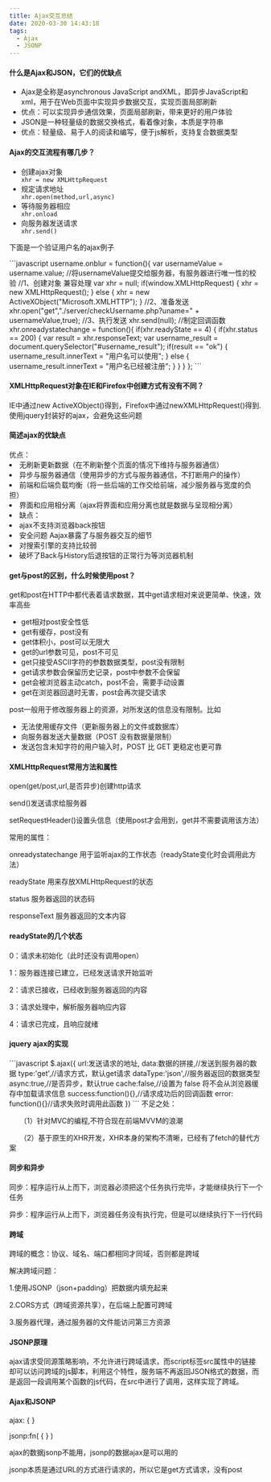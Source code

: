 ```yaml
---
title: Ajax交互总结
date: 2020-03-30 14:43:18
tags: 
  - Ajax
  - JSONP
---
```

<h4 id="什么是Ajax和JSON，它们的优缺点">什么是Ajax和JSON，它们的优缺点</h4>
<ul>
<li>Ajax是全称是asynchronous JavaScript andXML，即异步JavaScript和xml，用于在Web页面中实现异步数据交互，实现页面局部刷新</li>
<li>优点：可以实现异步通信效果，页面局部刷新，带来更好的用户体验</li>
<li>JSON是一种轻量级的数据交换格式，看着像对象，本质是字符串</li>
<li>优点：轻量级、易于人的阅读和编写，便于js解析，支持复合数据类型</li>
</ul>
<h4 id="Ajax的交互流程有哪几步？">Ajax的交互流程有哪几步？</h4>
<ul>
<li>创建ajax对象</li>
<code>xhr = new XMLHttpRequest</code>
<li>规定请求地址</li>
<code>xhr.open(method,url,async)</code>
<li>等待服务器相应</li>
<code>xhr.onload</code>
<li>向服务器发送请求</li>
<code>xhr.send()</code>
</ul>
<p>下面是一个验证用户名的ajax例子</p>
```javascript
username.onblur = function(){
var usernameValue = username.value;
//将usernameValue提交给服务器，有服务器进行唯一性的校验
//1、创建对象 兼容处理
var xhr = null;
if(window.XMLHttpRequest) {
	xhr = new XMLHttpRequest();
} else {
	xhr = new ActiveXObject("Microsoft.XMLHTTP");
	}
	//2、准备发送
	xhr.open("get","./server/checkUsername.php?uname=" + usernameValue,true);
	//3、执行发送
	xhr.send(null);
	//制定回调函数
	xhr.onreadystatechange = function(){
	if(xhr.readyState == 4) {
	if(xhr.status == 200) {
		var result = xhr.responseText;
	var username_result = document.querySelector("#username_result");
	if(result == "ok") {
	username_result.innerText = "用户名可以使用";
} else {
		username_result.innerText = "用户名已经被注册";
		 }
	  }
     }
};
```
<h4 id="XMLHttpRequest对象在IE和Firefox中创建方式有没有不同？">XMLHttpRequest对象在IE和Firefox中创建方式有没有不同？</h4>
<span>
IE中通过new ActiveXObject()得到，Firefox中通过newXMLHttpRequest()得到.
使用jquery封装好的ajax，会避免这些问题
</span>

<h4 id="简述ajax的优缺点">简述ajax的优缺点</h4>
<span>
优点：
　　<li>无刷新更新数据（在不刷新整个页面的情况下维持与服务器通信）
　　<li>异步与服务器通信（使用异步的方式与服务器通信，不打断用户的操作）
　　<li>前端和后端负载均衡（将一些后端的工作交给前端，减少服务器与宽度的负担）
　　<li>界面和应用相分离（ajax将界面和应用分离也就是数据与呈现相分离）
　　<li>缺点：
　　<li>ajax不支持浏览器back按钮
　　<li>安全问题 Aajax暴露了与服务器交互的细节
　　<li>对搜索引擎的支持比较弱
　　<li>破坏了Back与History后退按钮的正常行为等浏览器机制
</span>
<h4 id="get与post的区别，什么时候使用post？">get与post的区别，什么时候使用post？</h4>
<p>get和post在HTTP中都代表着请求数据，其中get请求相对来说更简单、快速，效率高些</p>
<ul>
<li>get相对post安全性低</li>
<li>get有缓存，post没有</li>
<li>get体积小，post可以无限大</li>
<li>get的url参数可见，post不可见</li>
<li>get只接受ASCII字符的参数数据类型，post没有限制</li>
<li>get请求参数会保留历史记录，post中参数不会保留</li>
<li>get会被浏览器主动catch，post不会，需要手动设置</li>
<li>get在浏览器回退时无害，post会再次提交请求</li>
</ul>
<p>post一般用于修改服务器上的资源，对所发送的信息没有限制。比如</p>
<ul><li>无法使用缓存文件（更新服务器上的文件或数据库）</li>
<li>向服务器发送大量数据（POST 没有数据量限制）</li>
<li>发送包含未知字符的用户输入时，POST 比 GET 更稳定也更可靠</li>
</ul>
<h4 id="XMLHttpRequest常用方法和属性">XMLHttpRequest常用方法和属性</h4>

open(get/post,url,是否异步)创建http请求

send()发送请求给服务器

setRequestHeader()设置头信息（使用post才会用到，get并不需要调用该方法）

常用的属性：

onreadystatechange 用于监听ajax的工作状态（readyState变化时会调用此方法）

readyState 用来存放XMLHttpRequest的状态

status 服务器返回的状态码

responseText 服务器返回的文本内容
<h4 id="readyState的几个状态">readyState的几个状态</h4>
0：请求未初始化（此时还没有调用open）

1：服务器连接已建立，已经发送请求开始监听

2：请求已接收，已经收到服务器返回的内容

3：请求处理中，解析服务器响应内容

4：请求已完成，且响应就绪
<h4 id="jquery ajax的实现">jquery ajax的实现</h4>
```javascript
$.ajax({
     url:发送请求的地址,
     data:数据的拼接,//发送到服务器的数据
     type:'get',//请求方式，默认get请求
     dataType:'json',//服务器返回的数据类型
     async:true,//是否异步，默认true
     cache:false,//设置为 false 将不会从浏览器缓存中加载请求信息
     success:function(){},//请求成功后的回调函数
     error: function(){}//请求失败时调用此函数
})
```
不足之处：

　　（1）针对MVC的编程,不符合现在前端MVVM的浪潮

　　（2）基于原生的XHR开发，XHR本身的架构不清晰，已经有了fetch的替代方案
<h4>同步和异步</h4>
同步：程序运行从上而下，浏览器必须把这个任务执行完毕，才能继续执行下一个任务

异步：程序运行从上而下，浏览器任务没有执行完，但是可以继续执行下一行代码
<h4 id="跨域">跨域</h4>
跨域的概念：协议、域名、端口都相同才同域，否则都是跨域

解决跨域问题：

1.使用JSONP（json+padding）把数据内填充起来

2.CORS方式（跨域资源共享），在后端上配置可跨域

3.服务器代理，通过服务器的文件能访问第三方资源
<h4>JSONP原理</h4>
ajax请求受同源策略影响，不允许进行跨域请求，而script标签src属性中的链接却可以访问跨域的js脚本，利用这个特性，服务端不再返回JSON格式的数据，而是返回一段调用某个函数的js代码，在src中进行了调用，这样实现了跨域。
<h4 id="Ajax和JSONP">Ajax和JSONP</h4>
ajax: { }

jsonp:fn( { } )

ajax的数据jsonp不能用，jsonp的数据ajax是可以用的

jsonp本质是通过URL的方式进行请求的，所以它是get方式请求，没有post
